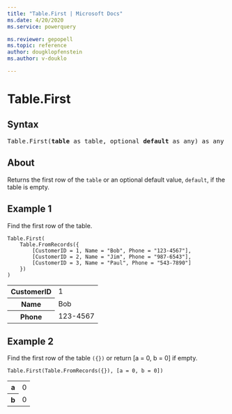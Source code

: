 ```yaml
---
title: "Table.First | Microsoft Docs"
ms.date: 4/20/2020
ms.service: powerquery

ms.reviewer: gepopell
ms.topic: reference
author: dougklopfenstein
ms.author: v-douklo

---
```

# Table.First

## Syntax

<pre>
Table.First(<b>table</b> as table, optional <b>default</b> as any) as any 
</pre>
  
## About  
Returns the first row of the `table` or an optional default value, `default`, if the table is empty.

## Example 1
Find the first row of the table.

```powerquery-m
Table.First(
    Table.FromRecords({
        [CustomerID = 1, Name = "Bob", Phone = "123-4567"],
        [CustomerID = 2, Name = "Jim", Phone = "987-6543"],
        [CustomerID = 3, Name = "Paul", Phone = "543-7890"]
    })
)
```

<table> <tr> <th>CustomerID</th> <td>1</td> </tr> <tr> <th>Name</th> <td>Bob</td> </tr> <tr> <th>Phone</th> <td>123-4567</td> </tr> </table>

## Example 2
Find the first row of the table `({})` or return [a = 0, b = 0] if empty.

```powerquery-m
Table.First(Table.FromRecords({}), [a = 0, b = 0])
```

<table> <tr> <th>a</th> <td>0</td> </tr> <tr> <th>b</th> <td>0</td> </tr> </table>
